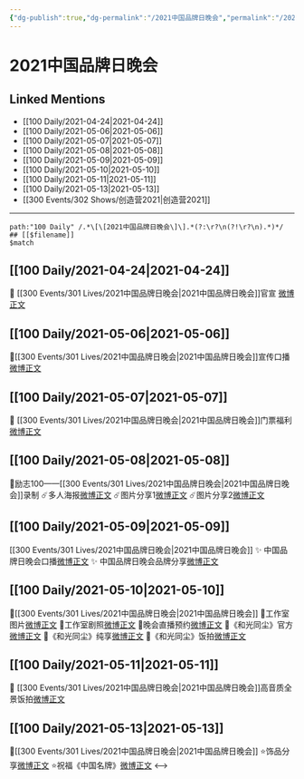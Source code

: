 ```yaml
---
{"dg-publish":true,"dg-permalink":"/2021中国品牌日晚会","permalink":"/2021中国品牌日晚会/","created":"2023-04-09T16:05:13.966+08:00","updated":"2023-04-10T16:05:20.318+08:00"}
---
```


# 2021中国品牌日晚会

## Linked Mentions
- [[100 Daily/2021-04-24\|2021-04-24]]
- [[100 Daily/2021-05-06\|2021-05-06]]
- [[100 Daily/2021-05-07\|2021-05-07]]
- [[100 Daily/2021-05-08\|2021-05-08]]
- [[100 Daily/2021-05-09\|2021-05-09]]
- [[100 Daily/2021-05-10\|2021-05-10]]
- [[100 Daily/2021-05-11\|2021-05-11]]
- [[100 Daily/2021-05-13\|2021-05-13]]
- [[300 Events/302 Shows/创造营2021\|创造营2021]]


---

```expander
path:"100 Daily" /.*\[\[2021中国品牌日晚会\]\].*(?:\r?\n(?!\r?\n).*)*/
## [[$filename]]
$match
```
## [[100 Daily/2021-04-24\|2021-04-24]]
🌟 [[300 Events/301 Lives/2021中国品牌日晚会\|2021中国品牌日晚会]]官宣 [微博正文](https://m.weibo.cn/6466290670/4629612547806379)

## [[100 Daily/2021-05-06\|2021-05-06]]
💫[[300 Events/301 Lives/2021中国品牌日晚会\|2021中国品牌日晚会]]宣传口播[微博正文](https://m.weibo.cn/6466290670/4633985697188102)
## [[100 Daily/2021-05-07\|2021-05-07]]
🌟 [[300 Events/301 Lives/2021中国品牌日晚会\|2021中国品牌日晚会]]门票福利 [微博正文](https://m.weibo.cn/6466290670/4634246206195065)
## [[100 Daily/2021-05-08\|2021-05-08]]
🌺励志100——[[300 Events/301 Lives/2021中国品牌日晚会\|2021中国品牌日晚会]]录制
☄️多人海报[微博正文](https://m.weibo.cn/6466290670/4634541736069606)
☄️图片分享1[微博正文](https://m.weibo.cn/6466290670/4634696933442120)
☄️图片分享2[微博正文](https://m.weibo.cn/6466290670/4634697702051669)
## [[100 Daily/2021-05-09\|2021-05-09]]
[[300 Events/301 Lives/2021中国品牌日晚会\|2021中国品牌日晚会]]
✨ 中国品牌日晚会口播[微博正文](https://m.weibo.cn/6466290670/4634901498304537)
✨ 中国品牌日晚会品牌分享[微博正文](https://m.weibo.cn/6466290670/4634987636721151)
## [[100 Daily/2021-05-10\|2021-05-10]]
🌻[[300 Events/301 Lives/2021中国品牌日晚会\|2021中国品牌日晚会]]
🌵工作室图片[微博正文](https://m.weibo.cn/6466290670/4635455918179706)
🌵工作室剧照[微博正文](https://m.weibo.cn/6466290670/4635460359947581)
🌵晚会直播预约[微博正文](https://m.weibo.cn/6466290670/4635379465195207)
🌵《和光同尘》官方[微博正文](https://m.weibo.cn/6466290670/4635433986949463)
🌵《和光同尘》纯享[微博正文](https://m.weibo.cn/6466290670/4635437257461743)
🌵《和光同尘》饭拍[微博正文](https://m.weibo.cn/6466290670/4635490277393613)
## [[100 Daily/2021-05-11\|2021-05-11]]
🌟 [[300 Events/301 Lives/2021中国品牌日晚会\|2021中国品牌日晚会]]高音质全景饭拍[微博正文](https://m.weibo.cn/6466290670/4635595622842502)
## [[100 Daily/2021-05-13\|2021-05-13]]
💫[[300 Events/301 Lives/2021中国品牌日晚会\|2021中国品牌日晚会]]
⭐饰品分享[微博正文](https://m.weibo.cn/6466290670/4636463624884006)
⭐祝福《中国名牌》[微博正文](https://m.weibo.cn/6466290670/4636512534141274)
<-->
